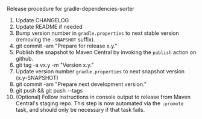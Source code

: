Release procedure for gradle-dependencies-sorter

1. Update CHANGELOG
1. Update README if needed
1. Bump version number in `gradle.properties` to next stable version (removing the `-SNAPSHOT` suffix).
1. git commit -am "Prepare for release x.y."
1. Publish the snapshot to Maven Central by invoking the `publish` action on github.
1. git tag -a vx.y -m "Version x.y."
1. Update version number `gradle.properties` to next snapshot version (x.y-SNAPSHOT)
1. git commit -am "Prepare next development version."
1. git push && git push --tags
1. (Optional) Follow instructions in console output to release from Maven Central's staging repo.
   This step is now automated via the `:promote` task, and should only be necessary if that task
   fails.

